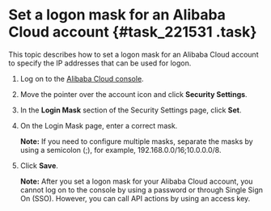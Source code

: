 # Set a logon mask for an Alibaba Cloud account {#task_221531 .task}

This topic describes how to set a logon mask for an Alibaba Cloud account to specify the IP addresses that can be used for logon.

1.  Log on to the [Alibaba Cloud console](https://partners-intl.console.aliyun.com/#/ram).
2.  Move the pointer over the account icon and click **Security Settings**.
3.  In the **Login Mask** section of the Security Settings page, click **Set**.
4.  On the Login Mask page, enter a correct mask. 

    **Note:** If you need to configure multiple masks, separate the masks by using a semicolon \(;\), for example, 192.168.0.0/16;10.0.0.0/8.

5.  Click **Save**. 

    **Note:** After you set a logon mask for your Alibaba Cloud account, you cannot log on to the console by using a password or through Single Sign On \(SSO\). However, you can call API actions by using an access key.



